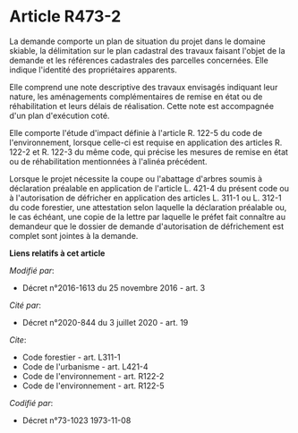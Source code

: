 # Article R473-2

La demande comporte un plan de situation du projet dans le domaine skiable, la délimitation sur le plan cadastral des travaux
faisant l'objet de la demande et les références cadastrales des parcelles concernées. Elle indique l'identité des
propriétaires apparents.

Elle comprend une note descriptive des travaux envisagés indiquant leur nature, les aménagements complémentaires de remise en
état ou de réhabilitation et leurs délais de réalisation. Cette note est accompagnée d'un plan d'exécution coté.

Elle comporte l'étude d'impact définie à l'article R. 122-5 du code de l'environnement, lorsque celle-ci est requise en
application des articles R. 122-2 et R. 122-3 du même code, qui précise les mesures de remise en état ou de réhabilitation
mentionnées à l'alinéa précédent.

Lorsque le projet nécessite la coupe ou l'abattage d'arbres soumis à déclaration préalable en application de l'article L.
421-4 du présent code ou à l'autorisation de défricher en application des articles L. 311-1 ou L. 312-1 du code forestier,
une attestation selon laquelle la déclaration préalable ou, le cas échéant, une copie de la lettre par laquelle le préfet
fait connaître au demandeur que le dossier de demande d'autorisation de défrichement est complet sont jointes à la demande.

**Liens relatifs à cet article**

_Modifié par_:

  - Décret n°2016-1613 du 25 novembre 2016 - art. 3

_Cité par_:

  - Décret n°2020-844 du 3 juillet 2020 - art. 19

_Cite_:

  - Code forestier - art. L311-1
  - Code de l'urbanisme - art. L421-4
  - Code de l'environnement - art. R122-2
  - Code de l'environnement - art. R122-5

_Codifié par_:

  - Décret n°73-1023 1973-11-08

